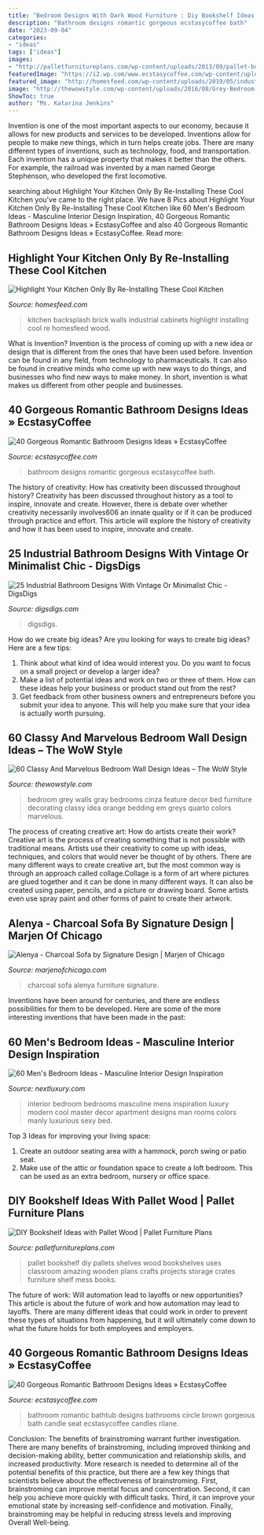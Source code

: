 ```yaml
---
title: "Bedroom Designs With Dark Wood Furniture : Diy Bookshelf Ideas With Pallet Wood"
description: "Bathroom designs romantic gorgeous ecstasycoffee bath"
date: "2023-09-04"
categories:
- "ideas"
tags: ["ideas"]
images:
- "http://palletfurnitureplans.com/wp-content/uploads/2013/09/pallet-bookshelf-4.jpg"
featuredImage: "https://i2.wp.com/www.ecstasycoffee.com/wp-content/uploads/2016/10/Beautiful-Circle-Bathtub-with-Brown-Seat.jpg?resize=673%2C900"
featured_image: "http://homesfeed.com/wp-content/uploads/2019/05/industrial-kitchen-design-brick-walls-and-backsplash-wood-countertop-black-kitchen-cabinets-lighter-wood-plank-floors-stainless-steel-kitchen-utensils.jpg"
image: "http://thewowstyle.com/wp-content/uploads/2016/08/Grey-Bedroom-Walls-Design.jpg"
ShowToc: true
author: "Ms. Katarina Jenkins"
---
```



Invention is one of the most important aspects to our economy, because it allows for new products and services to be developed. Inventions allow for people to make new things, which in turn helps create jobs. There are many different types of inventions, such as technology, food, and transportation. Each invention has a unique property that makes it better than the others. For example, the railroad was invented by a man named George Stephenson, who developed the first locomotive.

	

		
searching about Highlight Your Kitchen Only By Re-Installing These Cool Kitchen you've came to the right place. We have 8 Pics about Highlight Your Kitchen Only By Re-Installing These Cool Kitchen like 60 Men&#039;s Bedroom Ideas - Masculine Interior Design Inspiration, 40 Gorgeous Romantic Bathroom Designs Ideas » EcstasyCoffee and also 40 Gorgeous Romantic Bathroom Designs Ideas » EcstasyCoffee. Read more:
		
    
## Highlight Your Kitchen Only By Re-Installing These Cool Kitchen

<img loading=lazy src="http://homesfeed.com/wp-content/uploads/2019/05/industrial-kitchen-design-brick-walls-and-backsplash-wood-countertop-black-kitchen-cabinets-lighter-wood-plank-floors-stainless-steel-kitchen-utensils.jpg" onerror="this.onerror=null;this.src='https://tse3.mm.bing.net/th?id=OIP.MqddN3n3jUfJjIEJFCt-QgHaNd&amp;pid=15.1';" alt="Highlight Your Kitchen Only By Re-Installing These Cool Kitchen">

_Source: homesfeed.com_

>kitchen backsplash brick walls industrial cabinets highlight installing cool re homesfeed wood. 

	

What is Invention?
Invention is the process of coming up with a new idea or design that is different from the ones that have been used before. Invention can be found in any field, from technology to pharmaceuticals. It can also be found in creative minds who come up with new ways to do things, and businesses who find new ways to make money. In short, invention is what makes us different from other people and businesses.

    
## 40 Gorgeous Romantic Bathroom Designs Ideas » EcstasyCoffee

<img loading=lazy src="https://i2.wp.com/www.ecstasycoffee.com/wp-content/uploads/2016/10/Bohemian-Romantic-Bathroom-Designs.jpg" onerror="this.onerror=null;this.src='https://tse4.mm.bing.net/th?id=OIP.x7GPD1G2QFKvQts3iL8XKAHaJ4&amp;pid=15.1';" alt="40 Gorgeous Romantic Bathroom Designs Ideas » EcstasyCoffee">

_Source: ecstasycoffee.com_

>bathroom designs romantic gorgeous ecstasycoffee bath. 

	

The history of creativity: How has creativity been discussed throughout history?
Creativity has been discussed throughout history as a tool to inspire, innovate and create. However, there is debate over whether creativity necessarily involves606
an innate quality or if it can be produced through practice and effort. This article will explore the history of creativity and how it has been used to inspire, innovate and create.

    
## 25 Industrial Bathroom Designs With Vintage Or Minimalist Chic - DigsDigs

<img loading=lazy src="https://www.digsdigs.com/photos/striking-industrial-bathroom-designs-26-554x738.jpg" onerror="this.onerror=null;this.src='https://tse1.mm.bing.net/th?id=OIP.kIodefdWlAWo8AckJ6cepQHaJ3&amp;pid=15.1';" alt="25 Industrial Bathroom Designs With Vintage Or Minimalist Chic - DigsDigs">

_Source: digsdigs.com_

>digsdigs. 

	

How do we create big ideas?
Are you looking for ways to create big ideas? Here are a few tips:
1. Think about what kind of idea would interest you. Do you want to focus on a small project or develop a larger idea?
2. Make a list of potential ideas and work on two or three of them. How can these ideas help your business or product stand out from the rest?
3. Get feedback from other business owners and entrepreneurs before you submit your idea to anyone. This will help you make sure that your idea is actually worth pursuing.

    
## 60 Classy And Marvelous Bedroom Wall Design Ideas – The WoW Style

<img loading=lazy src="http://thewowstyle.com/wp-content/uploads/2016/08/Grey-Bedroom-Walls-Design.jpg" onerror="this.onerror=null;this.src='https://tse4.mm.bing.net/th?id=OIP.WODxdCniiQA9JV85bLDgDgHaKF&amp;pid=15.1';" alt="60 Classy And Marvelous Bedroom Wall Design Ideas – The WoW Style">

_Source: thewowstyle.com_

>bedroom grey walls gray bedrooms cinza feature decor bed furniture decorating classy idea orange bedding em greys quarto colors marvelous. 

	

The process of creating creative art: How do artists create their work?
Creative art is the process of creating something that is not possible with traditional means. Artists use their creativity to come up with ideas, techniques, and colors that would never be thought of by others. There are many different ways to create creative art, but the most common way is through an approach called collage.Collage is a form of art where pictures are glued together and it can be done in many different ways. It can also be created using paper, pencils, and a picture or drawing board. Some artists even use spray paint and other forms of paint to create their artwork.

    
## Alenya - Charcoal Sofa By Signature Design | Marjen Of Chicago

<img loading=lazy src="http://www.marjenofchicago.com/sites/default/files/16601-MOOD.jpg" onerror="this.onerror=null;this.src='https://tse4.mm.bing.net/th?id=OIP.fR-l0_AWHIzqbu87WgKFwQHaI_&amp;pid=15.1';" alt="Alenya - Charcoal Sofa by Signature Design | Marjen of Chicago">

_Source: marjenofchicago.com_

>charcoal sofa alenya furniture signature. 

	

Inventions have been around for centuries, and there are endless possibilities for them to be developed. Here are some of the more interesting inventions that have been made in the past:

    
## 60 Men&#039;s Bedroom Ideas - Masculine Interior Design Inspiration

<img loading=lazy src="http://nextluxury.com/wp-content/uploads/manly-interior-design-for-bedrooms.jpg" onerror="this.onerror=null;this.src='https://tse4.mm.bing.net/th?id=OIP.kZtH0p5_yysiZp8YkB2EvwHaLH&amp;pid=15.1';" alt="60 Men&#039;s Bedroom Ideas - Masculine Interior Design Inspiration">

_Source: nextluxury.com_

>interior bedroom bedrooms masculine mens inspiration luxury modern cool master decor apartment designs man rooms colors manly luxurious sexy bed. 

	

Top 3 Ideas for improving your living space:
1. Create an outdoor seating area with a hammock, porch swing or patio seat.
2. Make use of the attic or foundation space to create a loft bedroom. This can be used as an extra bedroom, nursery or office space.

    
## DIY Bookshelf Ideas With Pallet Wood | Pallet Furniture Plans

<img loading=lazy src="http://palletfurnitureplans.com/wp-content/uploads/2013/09/pallet-bookshelf-4.jpg" onerror="this.onerror=null;this.src='https://tse3.mm.bing.net/th?id=OIP.G9brGzUQ9FtzQf_DmUiO5gHaJ6&amp;pid=15.1';" alt="DIY Bookshelf Ideas with Pallet Wood | Pallet Furniture Plans">

_Source: palletfurnitureplans.com_

>pallet bookshelf diy pallets shelves wood bookshelves uses classroom amazing wooden plans crafts projects storage crates furniture shelf mess books. 

	

The future of work: Will automation lead to layoffs or new opportunities?
This article is about the future of work and how automation may lead to layoffs. There are many different ideas that could work in order to prevent these types of situations from happening, but it will ultimately come down to what the future holds for both employees and employers.

    
## 40 Gorgeous Romantic Bathroom Designs Ideas » EcstasyCoffee

<img loading=lazy src="https://i2.wp.com/www.ecstasycoffee.com/wp-content/uploads/2016/10/Beautiful-Circle-Bathtub-with-Brown-Seat.jpg?resize=673%2C900" onerror="this.onerror=null;this.src='https://tse2.mm.bing.net/th?id=OIP.Pjlrg1Mk-c90_UL5xVT0vwHaJ5&amp;pid=15.1';" alt="40 Gorgeous Romantic Bathroom Designs Ideas » EcstasyCoffee">

_Source: ecstasycoffee.com_

>bathroom romantic bathtub designs bathrooms circle brown gorgeous bath candle seat ecstasycoffee candles rilane. 

	

Conclusion: The benefits of brainstroming warrant further investigation.
There are many benefits of brainstroming, including improved thinking and decision-making ability, better communication and relationship skills, and increased productivity. More research is needed to determine all of the potential benefits of this practice, but there are a few key things that scientists believe about the effectiveness of brainstroming. First, brainstroming can improve mental focus and concentration. Second, it can help you achieve more quickly with difficult tasks. Third, it can improve your emotional state by increasing self-confidence and motivation. Finally, brainstroming may be helpful in reducing stress levels and improving Overall Well-being.

